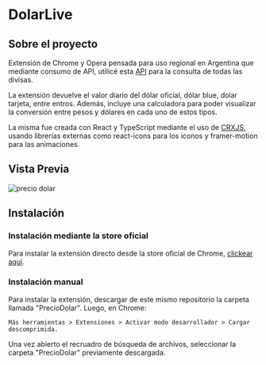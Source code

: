 # DolarLive

## Sobre el proyecto

Extensión de Chrome y Opera pensada para uso regional en Argentina que mediante consumo de API, utilicé esta [API](https://dolarapi.com/docs/) para la consulta de todas las divisas.

La extensión devuelve el valor diario del dólar oficial, dólar blue, dolar tarjeta, entre entros. Además, incluye una calculadora para poder visualizar la conversión entre pesos y dólares en cada uno de estos tipos.

La misma fue creada con React y TypeScript mediante el uso de [CRXJS](https://github.com/crxjs/chrome-extension-tools), usando librerías externas como react-icons para los iconos y framer-motion para las animaciones.

## Vista Previa

<img  src="https://raw.githubusercontent.com/matiasarroyo1978/PrecioDolar/src/assets/dolar.png" alt="precio dolar" />

## Instalación

### Instalación mediante la store oficial

Para instalar la extensión directo desde la store oficial de Chrome, [clickear aquí](https://chromewebstore.google.com/detail/preciodolar-cotizaci%C3%B3n-de/enflmlokijgloihaaogoabnonjicbonb).

### Instalación manual

Para instalar la extensión, descargar de este mismo repositorio la carpeta llamada "PrecioDolar".
Luego, en Chrome:

`Más herramientas > Extensiones > Activar modo desarrollador > Cargar descomprimida.`

Una vez abierto el recruadro de búsqueda de archivos, seleccionar la carpeta "PrecioDolar" previamente descargada.

